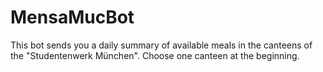 # MensaMucBot
This bot sends you a daily summary of available meals in the canteens of the "Studentenwerk München". Choose one canteen at the beginning.